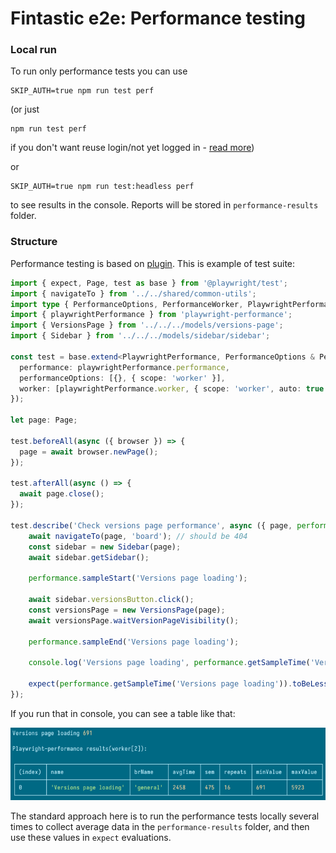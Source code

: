 # Fintastic e2e: Performance testing

### Local run
To run only performance tests you can use

```shell
SKIP_AUTH=true npm run test perf
```
(or just
```shell
npm run test perf
```
if you don't want reuse login/not yet logged in - [read more](auth-flow.md))

or

```shell
SKIP_AUTH=true npm run test:headless perf
```

to see results in the console. Reports will be stored in `performance-results` folder.

### Structure

Performance testing is based on [plugin](https://www.npmjs.com/package/playwright-performance). This is example of test suite:

```ts
import { expect, Page, test as base } from '@playwright/test';
import { navigateTo } from '../../shared/common-utils';
import type { PerformanceOptions, PerformanceWorker, PlaywrightPerformance } from 'playwright-performance';
import { playwrightPerformance } from 'playwright-performance';
import { VersionsPage } from '../../../models/versions-page';
import { Sidebar } from '../../../models/sidebar/sidebar';

const test = base.extend<PlaywrightPerformance, PerformanceOptions & PerformanceWorker>({
  performance: playwrightPerformance.performance,
  performanceOptions: [{}, { scope: 'worker' }],
  worker: [playwrightPerformance.worker, { scope: 'worker', auto: true }]
});

let page: Page;

test.beforeAll(async ({ browser }) => {
  page = await browser.newPage();
});

test.afterAll(async () => {
  await page.close();
});

test.describe('Check versions page performance', async ({ page, performance }) => {
    await navigateTo(page, 'board'); // should be 404
    const sidebar = new Sidebar(page);
    await sidebar.getSidebar();
    
    performance.sampleStart('Versions page loading');
    
    await sidebar.versionsButton.click();
    const versionsPage = new VersionsPage(page);
    await versionsPage.waitVersionPageVisibility();
    
    performance.sampleEnd('Versions page loading');
    
    console.log('Versions page loading', performance.getSampleTime('Versions page loading'));
    
    expect(performance.getSampleTime('Versions page loading')).toBeLessThan(3000); // <-- key point
});
```

If you run that in console, you can see a table like that:

![screenshot](img/perf.png)

The standard approach here is to run the performance tests locally several times to collect average data in
the `performance-results` folder, and then use these values in `expect` evaluations.